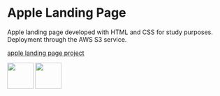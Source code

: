 # Apple Landing Page
Apple landing page developed with HTML and CSS for study purposes. Deployment through the AWS S3 service.

[apple landing page project](http://static-apple-website.s3-website.us-east-2.amazonaws.com/)

<img loading="html" src="https://miro.medium.com/v2/resize:fit:792/1*lJ32Bl-lHWmNMUSiSq17gQ.png" width="60" height="60"/> <img loading="aws" src="https://miro.medium.com/v2/resize:fit:1400/0*pfnMxVaNmlH0uz_t.png" width="60" height="60"/> 
